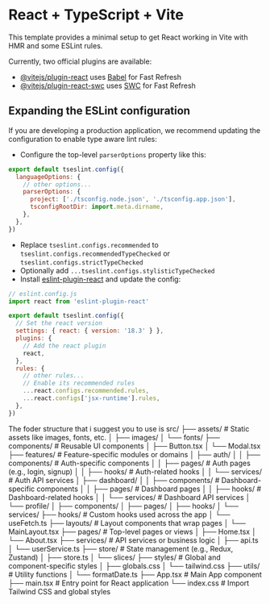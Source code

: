 # React + TypeScript + Vite

This template provides a minimal setup to get React working in Vite with HMR and some ESLint rules.

Currently, two official plugins are available:

- [@vitejs/plugin-react](https://github.com/vitejs/vite-plugin-react/blob/main/packages/plugin-react/README.md) uses [Babel](https://babeljs.io/) for Fast Refresh
- [@vitejs/plugin-react-swc](https://github.com/vitejs/vite-plugin-react-swc) uses [SWC](https://swc.rs/) for Fast Refresh

## Expanding the ESLint configuration

If you are developing a production application, we recommend updating the configuration to enable type aware lint rules:

- Configure the top-level `parserOptions` property like this:

```js
export default tseslint.config({
  languageOptions: {
    // other options...
    parserOptions: {
      project: ['./tsconfig.node.json', './tsconfig.app.json'],
      tsconfigRootDir: import.meta.dirname,
    },
  },
})
```

- Replace `tseslint.configs.recommended` to `tseslint.configs.recommendedTypeChecked` or `tseslint.configs.strictTypeChecked`
- Optionally add `...tseslint.configs.stylisticTypeChecked`
- Install [eslint-plugin-react](https://github.com/jsx-eslint/eslint-plugin-react) and update the config:

```js
// eslint.config.js
import react from 'eslint-plugin-react'

export default tseslint.config({
  // Set the react version
  settings: { react: { version: '18.3' } },
  plugins: {
    // Add the react plugin
    react,
  },
  rules: {
    // other rules...
    // Enable its recommended rules
    ...react.configs.recommended.rules,
    ...react.configs['jsx-runtime'].rules,
  },
})
```
The foder structure that i suggest you to use is 
src/
├── assets/                # Static assets like images, fonts, etc.
│   ├── images/
│   └── fonts/
├── components/            # Reusable UI components
│   ├── Button.tsx
│   └── Modal.tsx
├── features/              # Feature-specific modules or domains
│   ├── auth/
│   │   ├── components/    # Auth-specific components
│   │   ├── pages/         # Auth pages (e.g., login, signup)
│   │   ├── hooks/         # Auth-related hooks
│   │   └── services/      # Auth API services
│   ├── dashboard/
│   │   ├── components/    # Dashboard-specific components
│   │   ├── pages/         # Dashboard pages
│   │   ├── hooks/         # Dashboard-related hooks
│   │   └── services/      # Dashboard API services
│   └── profile/
│       ├── components/
│       ├── pages/
│       ├── hooks/
│       └── services/
├── hooks/                 # Custom hooks used across the app
│   └── useFetch.ts
├── layouts/               # Layout components that wrap pages
│   └── MainLayout.tsx
├── pages/                 # Top-level pages or views
│   ├── Home.tsx
│   └── About.tsx
├── services/              # API services or business logic
│   ├── api.ts
│   └── userService.ts
├── store/                 # State management (e.g., Redux, Zustand)
│   ├── store.ts
│   └── slices/
├── styles/                # Global and component-specific styles
│   ├── globals.css
│   └── tailwind.css
├── utils/                 # Utility functions
│   └── formatDate.ts
├── App.tsx                # Main App component
├── main.tsx               # Entry point for React application
└── index.css              # Import Tailwind CSS and global styles
